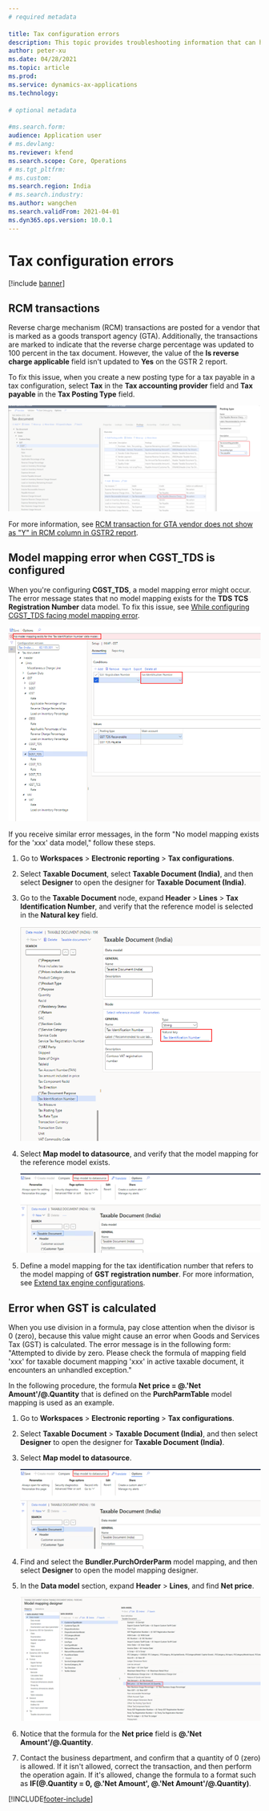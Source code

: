 ```yaml
---
# required metadata

title: Tax configuration errors
description: This topic provides troubleshooting information that can help with tax configuration errors.
author: peter-xu
ms.date: 04/28/2021
ms.topic: article
ms.prod: 
ms.service: dynamics-ax-applications
ms.technology: 

# optional metadata

#ms.search.form:
audience: Application user
# ms.devlang: 
ms.reviewer: kfend
ms.search.scope: Core, Operations
# ms.tgt_pltfrm: 
# ms.custom: 
ms.search.region: India
# ms.search.industry: 
ms.author: wangchen
ms.search.validFrom: 2021-04-01
ms.dyn365.ops.version: 10.0.1
---
```


# Tax configuration errors

[!include [banner](../includes/banner.md)]

## RCM transactions

Reverse charge mechanism (RCM) transactions are posted for a vendor that is marked as a goods transport agency (GTA). Additionally, the transactions are marked to indicate that the reverse charge percentage was updated to 100 percent in the tax document. However, the value of the **Is reverse charge applicable** field isn't updated to **Yes** on the GSTR 2 report.

To fix this issue, when you create a new posting type for a tax payable in a tax configuration, select **Tax** in the **Tax accounting provider** field and **Tax payable** in the **Tax Posting Type** field.

[![Tax accounting provider and Tax posting type fields in the Posting type dialog box](./media/tax-configuration-errors-Picture1.png)](./media/tax-configuration-errors-Picture1.png)

For more information, see [RCM transaction for GTA vendor does not show as "Y" in RCM column in GSTR2 report](https://fix.lcs.dynamics.com/Issue/Details?bugId=515068&dbType=3).

## Model mapping error when CGST_TDS is configured

When you're configuring **CGST\_TDS**, a model mapping error might occur. The error message states that no model mapping exists for the **TDS TCS Registration Number** data model. To fix this issue, see [While configuring CGST_TDS facing model mapping error](https://fix.lcs.dynamics.com/Issue/Details?bugId=527080&dbType=3).

[![Model mapping error message](./media/tax-configuration-errors-Picture2.png)](./media/tax-configuration-errors-Picture2.png)

If you receive similar error messages, in the form "No model mapping exists for the 'xxx' data model," follow these steps.

1. Go to **Workspaces** \> **Electronic reporting** \> **Tax configurations**.
2. Select **Taxable Document**, select **Taxable Document (India)**, and then select **Designer** to open the designer for **Taxable Document (India)**.
3. Go to the **Taxable Document** node, expand **Header** \> **Lines** \> **Tax Identification Number**, and verify that the reference model is selected in the **Natural key** field.

    [![Natural key field for Tax Identification Number on the Taxable Document (India) page](./media/tax-configuration-errors-Picture3.png)](./media/tax-configuration-errors-Picture3.png)

4. Select **Map model to datasource**, and verify that the model mapping for the reference model exists.

    [![Map model to datasource button on the Taxable Document (India) page](./media/tax-configuration-errors-Picture4.png)](./media/tax-configuration-errors-Picture4.png)

5. Define a model mapping for the tax identification number that refers to the model mapping of **GST registration number**. For more information, see [Extend tax engine configurations](../general-ledger/extend-tax-engine-configurations.md#complete-data-mapping-for-the-extended-taxable-document).

## Error when GST is calculated

When you use division in a formula, pay close attention when the divisor is 0 (zero), because this value might cause an error when Goods and Services Tax (GST) is calculated. The error message is in the following form: "Attempted to divide by zero. Please check the formula of mapping field 'xxx' for taxable document mapping 'xxx' in active taxable document, it encounters an unhandled exception."

In the following procedure, the formula **Net price = \@.'Net Amount'/\@.Quantity** that is defined on the **PurchParmTable** model mapping is used as an example.

1. Go to **Workspaces** \> **Electronic reporting** \> **Tax configurations**.
2. Select **Taxable Document** \> **Taxable Document (India)**, and then select **Designer** to open the designer for **Taxable Document (India)**.
3. Select **Map model to datasource**.

    [![Map model to datasource button](./media/tax-configuration-errors-Picture5.png)](./media/tax-configuration-errors-Picture5.png)

4. Find and select the **Bundler.PurchOrderParm** model mapping, and then select **Designer** to open the model mapping designer.
5. In the **Data model** section, expand **Header** \> **Lines**, and find **Net price**.

    [![Net price field in the Data model section of the Model mapping designer page](./media/tax-configuration-errors-Picture6.png)](./media/tax-configuration-errors-Picture6.png)

6. Notice that the formula for the **Net price** field is **\@.'Net Amount'/@.Quantity**.
7. Contact the business department, and confirm that a quantity of 0 (zero) is allowed. If it isn't allowed, correct the transaction, and then perform the operation again. If it's allowed, change the formula to a format such as **IF(\@.Quantity = 0, \@.'Net Amount', \@.'Net Amount'/\@.Quantity)**.

[!INCLUDE[footer-include](../../includes/footer-banner.md)]
